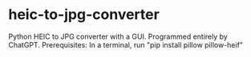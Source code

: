 # heic-to-jpg-converter
Python HEIC to JPG converter with a GUI. Programmed entirely by ChatGPT.
Prerequisites:
In a terminal, run "pip install pillow pillow-heif"
